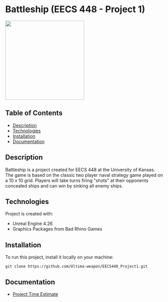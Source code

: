 # Battleship (EECS 448 - Project 1)

<img src="https://www.ultraboardgames.com/battleship/gfx/logo.jpg" width="250" height=auto>

## Table of Contents
* [Description](#description)
* [Technologies](#technologies)
* [Installation](#installation)
* [Documentation](#documentation)

## Description
Battleship is a project created for EECS 448 at the University of Kansas. The game is based on the classic two player naval strategy game played on a 10 x 10 grid. Players will take turns firing "shots" at their opponents concealed ships and can win by sinking all enemy ships.

## Technologies
Project is created with:
* Unreal Engine 4.26
* Graphics Packages from Bad Rhino Games

## Installation
To run this project, install it locally on your machine:
```
git clone https://github.com/Ultima-weapon/EECS448_Project1.git
```

## Documentation
* <p><a href="https://docs.google.com/document/d/1CRUyi2SdsGBPf_lryfwnYkiKA9rfEXTEfPLGBnSXWJI/edit?usp=sharing" target="_blank" rel="noopener noreferrer">Project Time Estimate</a></p>
